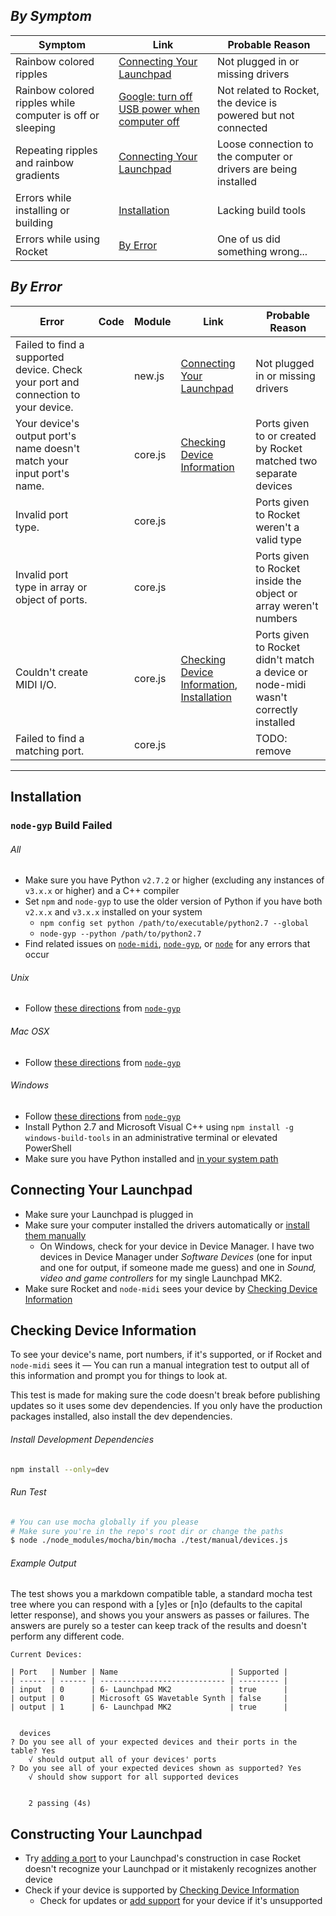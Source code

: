 ## *By Symptom*
<!-- TODO add images -->
| Symptom                                                   | Link                                                                                                                                                         | Probable Reason                                                 |
|-----------------------------------------------------------|--------------------------------------------------------------------------------------------------------------------------------------------------------------|-----------------------------------------------------------------|
| Rainbow colored ripples                                   | [Connecting Your Launchpad](#connecting-your-launchpad)                                                                                                      | Not plugged in or missing drivers                               |
| Rainbow colored ripples while computer is off or sleeping | [Google: turn off USB power when computer off](https://www.google.com/search?q=turn+off+usb+power+when+computer+off&oq=turn+off+USB+power+when+computer+off) | Not related to Rocket, the device is powered but not connected  |
| Repeating ripples and rainbow gradients                   | [Connecting Your Launchpad](#connecting-your-launchpad)                                                                                                      | Loose connection to the computer or drivers are being installed |
| Errors while installing or building                       | [Installation](#installation)                                                                                                                                | Lacking build tools                                             |
| Errors while using Rocket                                 | [By Error](#by-error)                                                                                                                                        | One of us did something wrong...                                |


## *By Error*
<!-- TODO add update errors -->
| Error                                                                             | Code | Module  | Link                                                                                       | Probable Reason                                                                     |
|-----------------------------------------------------------------------------------|------|---------|--------------------------------------------------------------------------------------------|-------------------------------------------------------------------------------------|
| Failed to find a supported device. Check your port and connection to your device. |      | new.js  | [Connecting Your Launchpad](#connecting-your-launchpad)                                    | Not plugged in or missing drivers                                                   |
| Your device's output port's name doesn't match your input port's name.            |      | core.js | [Checking Device Information](#checking-device-information)                                | Ports given to or created by Rocket matched two separate devices                    |
| Invalid port type.                                                                |      | core.js |                                                                                            | Ports given to Rocket weren't a valid type                                          |
| Invalid port type in array or object of ports.                                    |      | core.js |                                                                                            | Ports given to Rocket inside the object or array weren't numbers                    |
| Couldn't create MIDI I/O.                                                         |      | core.js | [Checking Device Information](#checking-device-information), [Installation](#installation) | Ports given to Rocket didn't match a device or node-midi wasn't correctly installed |
| Failed to find a matching port.                                                   |      | core.js |                                                                                            | TODO: remove                                                                        |

---


## Installation
### `node-gyp` Build Failed
###### All
- Make sure you have Python `v2.7.2` or higher (excluding any instances of `v3.x.x` or higher) and a C++ compiler
- Set `npm` and `node-gyp` to use the older version of Python if you have both `v2.x.x` and `v3.x.x` installed on your system
	- `npm config set python /path/to/executable/python2.7 --global`
	- `node-gyp --python /path/to/python2.7`
- Find related issues on [`node-midi`](https://github.com/justinlatimer/node-midi/issues), [`node-gyp`](https://github.com/nodejs/node-gyp/issues), or [`node`](https://github.com/nodejs/node-v0.x-archive/issues/4047) for any errors that occur


###### Unix
- Follow [these directions](https://github.com/nodejs/node-gyp#on-unix) from [`node-gyp`](https://github.com/nodejs/node-gyp)
###### Mac OSX
- Follow [these directions](https://github.com/nodejs/node-gyp#on-mac-os-x) from [`node-gyp`](https://github.com/nodejs/node-gyp)
###### Windows
- Follow [these directions](https://github.com/nodejs/node-gyp#on-windows) from [`node-gyp`](https://github.com/nodejs/node-gyp)
- Install Python 2.7 and Microsoft Visual C++ using `npm install -g windows-build-tools` in an administrative terminal or elevated PowerShell
- Make sure you have Python installed and [in your system path](https://superuser.com/questions/143119/how-to-add-python-to-the-windows-path)


## Connecting Your Launchpad
- Make sure your Launchpad is plugged in
- Make sure your computer installed the drivers automatically or [install them manually](https://us.novationmusic.com/support/product-downloads?product=Launchpad)
	- On Windows, check for your device in Device Manager. I have two devices in Device Manager under *Software Devices* (one for input and one for output, if someone made me guess) and one in *Sound, video and game controllers* for my single Launchpad MK2.
- Make sure Rocket and `node-midi` sees your device by [Checking Device Information](#checking-device-information)


## Checking Device Information
To see your device's name, port numbers, if it's supported, or if Rocket and `node-midi` sees it — You can run a manual integration test to output all of this information and prompt you for things to look at.

This test is made for making sure the code doesn't break before publishing updates so it uses some dev dependencies. If you only have the production packages installed, also install the dev dependencies.
###### Install Development Dependencies
```bash
npm install --only=dev
```
###### Run Test
```bash
# You can use mocha globally if you please
# Make sure you're in the repo's root dir or change the paths
$ node ./node_modules/mocha/bin/mocha ./test/manual/devices.js
```
###### Example Output
The test shows you a markdown compatible table, a standard mocha test tree where you can respond with a [y]es or [n]o (defaults to the capital letter response), and shows you your answers as passes or failures. The answers are purely so a tester can keep track of the results and doesn't perform any different code.
```
Current Devices:

| Port   | Number | Name                         | Supported |
| ------ | ------ | ---------------------------- | --------- |
| input  | 0      | 6- Launchpad MK2             | true      |
| output | 0      | Microsoft GS Wavetable Synth | false     |
| output | 1      | 6- Launchpad MK2             | true      |


  devices
? Do you see all of your expected devices and their ports in the table? Yes
	√ should output all of your devices' ports
? Do you see all of your expected devices shown as supported? Yes
	√ should show support for all supported devices


	2 passing (4s)
```


## Constructing Your Launchpad
- Try [adding a port](Launchpad.md#ports-optional) to your Launchpad's construction in case Rocket doesn't recognize your Launchpad or it mistakenly recognizes another device
- Check if your device is supported by [Checking Device Information](#checking-device-information)
	- Check for updates or [add support](Device-Support.md#adding) for your device if it's unsupported
